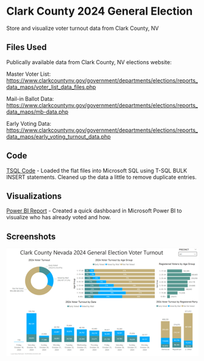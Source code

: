 # Clark County 2024 General Election

 Store and visualize voter turnout data from Clark County, NV

## Files Used

 Publically available data from Clark County, NV elections website:

 Master Voter List: <https://www.clarkcountynv.gov/government/departments/elections/reports_data_maps/voter_list_data_files.php>

 Mail-in Ballot Data: <https://www.clarkcountynv.gov/government/departments/elections/reports_data_maps/mb-data.php>

 Early Voting Data: <https://www.clarkcountynv.gov/government/departments/elections/reports_data_maps/early_voting_turnout_data.php>

## Code

[TSQL Code](load_clean_summarize_voter_turnout_status.sql) - Loaded the flat files into Microsoft SQL using T-SQL BULK INSERT statements.  Cleaned up the data a little to remove duplicate entries.

## Visualizations

[Power BI Report](Clark_County_NV_General_Election_2024.pbix) - Created a quick dashboard in Microsoft Power BI to visualize who has already voted and how.

## Screenshots

<img src="Clark_County_NV_2024_General_Election_Dashboard_Screenshot_20241029.png" alt="Dashboard as of 10/29/2024" width="600" />
